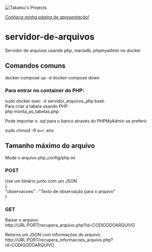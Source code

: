 ![Takatsu's Projects](https://wesleytakatsu.github.io/Pagina-Apresentacao-Pessoal/media/img/Logo-Takatsu-Projetos.png)


*[Conheça minha página de apresentação!](https://wesleytakatsu.github.io/Pagina-Apresentacao-Pessoal/)*
  
  
# servidor-de-arquivos
 Servidor de arquivos usando php, mariadb, phpmyadmin no docker

 ## Comandos comuns  
 docker-compose up -d
 docker-compose down
  
  
### Para entrar no container do PHP:  
sudo docker exec -it servidor_arquivos_php bash  
Para criar a tabela usando PHP:  
php monta_as_tabelas.php  

Pode importar o .sql para o banco através do PHPMyAdmin se preferir.  
  
  
sudo chmod -R a+r .env  
  

## Tamanho máximo do arquivo  
Mude o arquivo php_config/php.ini  
  
  
### POST  
Use um binário junto com um JSON  
{  
    "observacoes" : "Texto de observação para o arquivo"  
}  
  
### GET  
Baixar o arquivo:  
http://URL:PORT/recupera_arquivo.php?id=CODIGODOARQUIVO  
  
Retorna um JSON com informações do arquivo:  
http://URL:PORT/recupera_informacoes_arquivo.php?id=CODIGODOARQUIVO  


